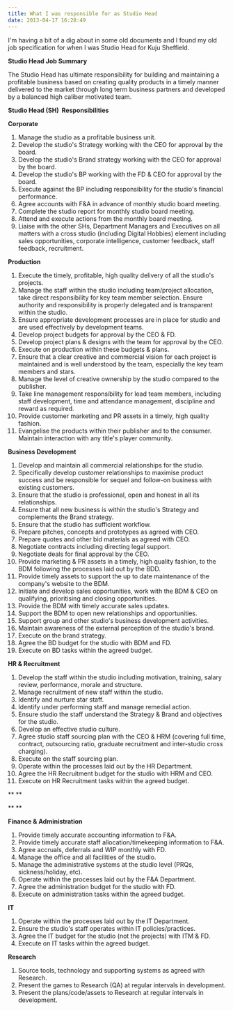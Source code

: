 ```yaml
---
title: What I was responsible for as Studio Head
date: 2013-04-17 16:28:49
---
```


I'm having a bit of a dig about in some old documents and I found my old
job specification for when I was Studio Head for Kuju Sheffield.

**Studio Head Job Summary**

The Studio Head has ultimate responsibility for building and maintaining
a profitable business based on creating quality products in a timely
manner delivered to the market through long term business partners and
developed by a balanced high caliber motivated team.

**Studio Head (SH)  Responsibilities**

**Corporate**

1.  Manage the studio as a profitable business unit.
2.  Develop the studio's Strategy working with the CEO for approval by
    the board.
3.  Develop the studio's Brand strategy working with the CEO for
    approval by the board.
4.  Develop the studio's BP working with the FD & CEO for approval by
    the board.
5.  Execute against the BP including responsibility for the studio's
    financial performance.
6.  Agree accounts with F&A in advance of monthly studio board meeting.
7.  Complete the studio report for monthly studio board meeting.
8.  Attend and execute actions from the monthly board meeting.
9.  Liaise with the other SHs, Department Managers and Executives on all
    matters with a cross studio (including Digital Hobbies) element
    including sales opportunities, corporate intelligence, customer
    feedback, staff feedback, recruitment.

**Production**

1.  Execute the timely, profitable, high quality delivery of all the
    studio's projects.
2.  Manage the staff within the studio including team/project
    allocation, take direct responsibility for key team member
    selection. Ensure authority and responsibility is properly delegated
    and is transparent within the studio.
3.  Ensure appropriate development processes are in place for studio and
    are used effectively by development teams.
4.  Develop project budgets for approval by the CEO & FD.
5.  Develop project plans & designs with the team for approval by the
    CEO.
6.  Execute on production within these budgets & plans.
7.  Ensure that a clear creative and commercial vision for each project
    is maintained and is well understood by the team, especially the key
    team members and stars.
8.  Manage the level of creative ownership by the studio compared to the
    publisher.
9.  Take line management responsibility for lead team members, including
    staff development, time and attendance management, discipline and
    reward as required.
10. Provide customer marketing and PR assets in a timely, high quality
    fashion.
11. Evangelise the products within their publisher and to the consumer.
    Maintain interaction with any title's player community.

**Business Development**

1.  Develop and maintain all commercial relationships for the studio.
2.  Specifically develop customer relationships to maximise product
    success and be responsible for sequel and follow-on business with
    existing customers.
3.  Ensure that the studio is professional, open and honest in all its
    relationships.
4.  Ensure that all new business is within the studio's Strategy and
    complements the Brand strategy.
5.  Ensure that the studio has sufficient workflow.
6.  Prepare pitches, concepts and prototypes as agreed with CEO.
7.  Prepare quotes and other bid materials as agreed with CEO.
8.  Negotiate contracts including directing legal support.
9.  Negotiate deals for final approval by the CEO.
10. Provide marketing & PR assets in a timely, high quality fashion, to
    the BDM following the processes laid out by the BDD.
11. Provide timely assets to support the up to date maintenance of the
    company's website to the BDM.
12. Initiate and develop sales opportunities, work with the BDM & CEO on
    qualifying, prioritising and closing opportunities.
13. Provide the BDM with timely accurate sales updates.
14. Support the BDM to open new relationships and opportunities.
15. Support group and other studio's business development activities.
16. Maintain awareness of the external perception of the studio's brand.
17. Execute on the brand strategy.
18. Agree the BD budget for the studio with BDM and FD.
19. Execute on BD tasks within the agreed budget.

**HR & Recruitment**

1.  Develop the staff within the studio including motivation, training,
    salary review, performance, morale and structure.
2.  Manage recruitment of new staff within the studio.
3.  Identify and nurture star staff.
4.  Identify under performing staff and manage remedial action.
5.  Ensure studio the staff understand the Strategy & Brand and
    objectives for the studio.
6.  Develop an effective studio culture.
7.  Agree studio staff sourcing plan with the CEO & HRM (covering full
    time, contract, outsourcing ratio, graduate recruitment and
    inter-studio cross charging).
8.  Execute on the staff sourcing plan.
9.  Operate within the processes laid out by the HR Department.
10. Agree the HR Recruitment budget for the studio with HRM and CEO.
11. Execute on HR Recruitment tasks within the agreed budget.

\*\*
\*\*

\*\* \*\*

**Finance & Administration**

1.  Provide timely accurate accounting information to F&A.
2.  Provide timely accurate staff allocation/timekeeping information to
    F&A.
3.  Agree accruals, deferrals and WIP monthly with FD.
4.  Manage the office and all facilities of the studio.
5.  Manage the administrative systems at the studio level (PRQs,
    sickness/holiday, etc).
6.  Operate within the processes laid out by the F&A Department.
7.  Agree the administration budget for the studio with FD.
8.  Execute on administration tasks within the agreed budget.

**IT**

1.  Operate within the processes laid out by the IT Department.
2.  Ensure the studio's staff operates within IT policies/practices.
3.  Agree the IT budget for the studio (not the projects) with ITM & FD.
4.  Execute on IT tasks within the agreed budget.

**Research**

1.  Source tools, technology and supporting systems as agreed with
    Research.
2.  Present the games to Research (QA) at regular intervals in
    development.
3.  Present the plans/code/assets to Research at regular intervals in
    development.
